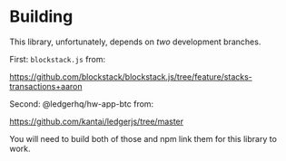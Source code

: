# Building

This library, unfortunately, depends on _two_ development branches.

First: `blockstack.js` from:

https://github.com/blockstack/blockstack.js/tree/feature/stacks-transactions+aaron

Second: @ledgerhq/hw-app-btc from:

https://github.com/kantai/ledgerjs/tree/master

You will need to build both of those and npm link them for this library to work.
